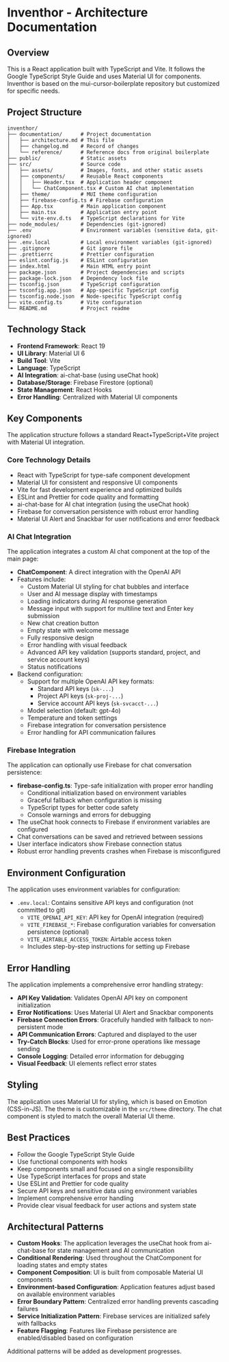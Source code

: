 # Inventhor - Architecture Documentation

## Overview
This is a React application built with TypeScript and Vite. It follows the Google TypeScript Style Guide and uses Material UI for components. Inventhor is based on the mui-cursor-boilerplate repository but customized for specific needs.

## Project Structure

```
inventhor/
├── documentation/      # Project documentation
│   ├── architecture.md # This file
│   ├── changelog.md    # Record of changes
│   └── reference/      # Reference docs from original boilerplate
├── public/             # Static assets
├── src/                # Source code
│   ├── assets/         # Images, fonts, and other static assets
│   ├── components/     # Reusable React components
│   │   ├── Header.tsx  # Application header component
│   │   └── ChatComponent.tsx # Custom AI chat implementation
│   ├── theme/          # MUI theme configuration
│   ├── firebase-config.ts # Firebase configuration
│   ├── App.tsx         # Main application component
│   ├── main.tsx        # Application entry point
│   └── vite-env.d.ts   # TypeScript declarations for Vite
├── node_modules/       # Dependencies (git-ignored)
├── .env                # Environment variables (sensitive data, git-ignored)
├── .env.local          # Local environment variables (git-ignored)
├── .gitignore          # Git ignore file
├── .prettierrc         # Prettier configuration
├── eslint.config.js    # ESLint configuration
├── index.html          # Main HTML entry point
├── package.json        # Project dependencies and scripts
├── package-lock.json   # Dependency lock file
├── tsconfig.json       # TypeScript configuration
├── tsconfig.app.json   # App-specific TypeScript config
├── tsconfig.node.json  # Node-specific TypeScript config
├── vite.config.ts      # Vite configuration
└── README.md           # Project readme
```

## Technology Stack

- **Frontend Framework**: React 19
- **UI Library**: Material UI 6
- **Build Tool**: Vite
- **Language**: TypeScript
- **AI Integration**: ai-chat-base (using useChat hook)
- **Database/Storage**: Firebase Firestore (optional)
- **State Management**: React Hooks
- **Error Handling**: Centralized with Material UI components

## Key Components

The application structure follows a standard React+TypeScript+Vite project with Material UI integration.

### Core Technology Details

- React with TypeScript for type-safe component development
- Material UI for consistent and responsive UI components
- Vite for fast development experience and optimized builds
- ESLint and Prettier for code quality and formatting
- ai-chat-base for AI chat integration (using the useChat hook)
- Firebase for conversation persistence with robust error handling
- Material UI Alert and Snackbar for user notifications and error feedback

### AI Chat Integration

The application integrates a custom AI chat component at the top of the main page:

- **ChatComponent**: A direct integration with the OpenAI API
- Features include:
  - Custom Material UI styling for chat bubbles and interface
  - User and AI message display with timestamps
  - Loading indicators during AI response generation
  - Message input with support for multiline text and Enter key submission
  - New chat creation button
  - Empty state with welcome message
  - Fully responsive design
  - Error handling with visual feedback
  - Advanced API key validation (supports standard, project, and service account keys)
  - Status notifications
- Backend configuration:
  - Support for multiple OpenAI API key formats:
    - Standard API keys (`sk-...`)
    - Project API keys (`sk-proj-...`)
    - Service account API keys (`sk-svcacct-...`)
  - Model selection (default: gpt-4o)
  - Temperature and token settings
  - Firebase integration for conversation persistence
  - Error handling for API communication failures

### Firebase Integration

The application can optionally use Firebase for chat conversation persistence:

- **firebase-config.ts**: Type-safe initialization with proper error handling
  - Conditional initialization based on environment variables
  - Graceful fallback when configuration is missing
  - TypeScript types for better code safety
  - Console warnings and errors for debugging
- The useChat hook connects to Firebase if environment variables are configured
- Chat conversations can be saved and retrieved between sessions
- User interface indicators show Firebase connection status
- Robust error handling prevents crashes when Firebase is misconfigured

## Environment Configuration

The application uses environment variables for configuration:

- `.env.local`: Contains sensitive API keys and configuration (not committed to git)
  - `VITE_OPENAI_API_KEY`: API key for OpenAI integration (required)
  - `VITE_FIREBASE_*`: Firebase configuration variables for conversation persistence (optional)
  - `VITE_AIRTABLE_ACCESS_TOKEN`: Airtable access token
  - Includes step-by-step instructions for setting up Firebase

## Error Handling

The application implements a comprehensive error handling strategy:

- **API Key Validation**: Validates OpenAI API key on component initialization
- **Error Notifications**: Uses Material UI Alert and Snackbar components
- **Firebase Connection Errors**: Gracefully handled with fallback to non-persistent mode
- **API Communication Errors**: Captured and displayed to the user
- **Try-Catch Blocks**: Used for error-prone operations like message sending
- **Console Logging**: Detailed error information for debugging
- **Visual Feedback**: UI elements reflect error states

## Styling
The application uses Material UI for styling, which is based on Emotion (CSS-in-JS). The theme is customizable in the `src/theme` directory. The chat component is styled to match the overall Material UI theme.

## Best Practices
- Follow the Google TypeScript Style Guide
- Use functional components with hooks
- Keep components small and focused on a single responsibility
- Use TypeScript interfaces for props and state
- Use ESLint and Prettier for code quality
- Secure API keys and sensitive data using environment variables
- Implement comprehensive error handling
- Provide clear visual feedback for user actions and system state

## Architectural Patterns

- **Custom Hooks**: The application leverages the useChat hook from ai-chat-base for state management and AI communication
- **Conditional Rendering**: Used throughout the ChatComponent for loading states and empty states
- **Component Composition**: UI is built from composable Material UI components
- **Environment-based Configuration**: Application features adjust based on available environment variables
- **Error Boundary Pattern**: Centralized error handling prevents cascading failures
- **Service Initialization Pattern**: Firebase services are initialized safely with fallbacks
- **Feature Flagging**: Features like Firebase persistence are enabled/disabled based on configuration

Additional patterns will be added as development progresses. 